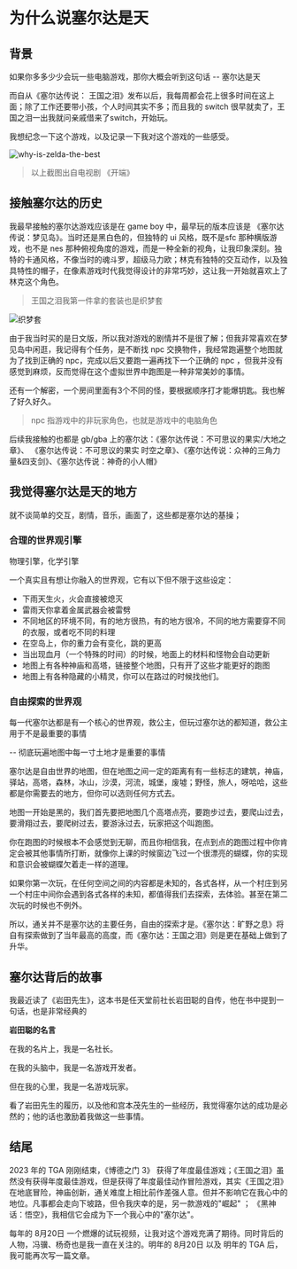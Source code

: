 # 为什么说塞尔达是天

## 背景

如果你多多少少会玩一些电脑游戏，那你大概会听到这句话 -- 塞尔达是天

而自从《塞尔达传说： 王国之泪》发布以后，我每周都会花上很多时间在这上面；除了工作还要带小孩，个人时间其实不多；而且我的 switch 很早就卖了，王国之泪一出我就问亲戚借来了switch，开始玩。

我想纪念一下这个游戏，以及记录一下我对这个游戏的一些感受。

![why-is-zelda-the-best](/imgs/why-is-zelda-the-best.jpg)

> 以上截图出自电视剧 《开端》

## 接触塞尔达的历史

我最早接触的塞尔达游戏应该是在 game boy 中，最早玩的版本应该是 《塞尔达传说：梦见岛》。当时还是黑白色的，但独特的 ui 风格，既不是sfc 那种横版游戏，也不是 nes 那种俯视角度的游戏，而是一种全新的视角，让我印象深刻。独特的卡通风格，不像当时的魂斗罗，超级马力欧；林克有独特的交互动作，以及独具特性的帽子，在像素游戏时代我觉得设计的非常巧妙，这让我一开始就喜欢上了林克这个角色。

> 王国之泪我第一件拿的套装也是织梦套

![织梦套](/imgs/织梦套.jpg)

由于我当时买的是日文版，所以我对游戏的剧情并不是很了解；但我非常喜欢在梦见岛中闲逛，我记得有个任务，是不断找 npc 交换物件，我经常跑遍整个地图就为了找到正确的 npc，完成以后又要跑一遍再找下一个正确的 npc ，但我并没有感觉到麻烦，反而觉得在这个虚拟世界中跑图是一种非常美妙的事情。

还有一个解密，一个房间里面有3个不同的怪，要根据顺序打才能爆钥匙。我也解了好久好久。

> npc 指游戏中的非玩家角色，也就是游戏中的电脑角色

后续我接触的也都是 gb/gba 上的塞尔达：《塞尔达传说：不可思议的果实/大地之章》、 《塞尔达传说：不可思议的果实 时空之章》、《塞尔达传说：众神的三角力量&四支剑》、《塞尔达传说：神奇的小人帽》

## 我觉得塞尔达是天的地方

就不谈简单的交互，剧情，音乐，画面了，这些都是塞尔达的基操；

### 合理的世界观引擎

物理引擎，化学引擎

一个真实且有想让你融入的世界观，它有以下但不限于这些设定：

+ 下雨天生火，火会直接被熄灭
+ 雷雨天你拿着金属武器会被雷劈
+ 不同地区的环境不同，有的地方很热，有的地方很冷，不同的地方需要穿不同的衣服，或者吃不同的料理
+ 在空岛上，你的重力会有变化，跳的更高
+ 当出现血月（一个特殊的时间）的时候，地面上的材料和怪物会自动更新
+ 地图上有各种神庙和高塔，链接整个地图，只有开了这些才能更好的跑图
+ 地图上有各种隐藏的小精灵，你可以在路过的时候找他们。

### 自由探索的世界观

每一代塞尔达都是有一个核心的世界观，救公主，但玩过塞尔达的都知道，救公主用于不是最重要的事情

-- 彻底玩遍地图中每一寸土地才是重要的事情

塞尔达是自由世界的地图，但在地图之间一定的距离有有一些标志的建筑，神庙，驿站，高塔，森林，冰山，沙漠，河流，城堡，废墟；野怪，旅人，呀哈哈，这些都是你需要去的地方，但你可以选则任何方式去。

地图一开始是黑的，我们首先要把地图几个高塔点亮，要跑步过去，要爬山过去，要滑翔过去，要爬树过去，要游泳过去，玩家把这个叫跑图。

你在跑图的时候根本不会感觉到无聊，而且你相信我，在点到点的跑图过程中你肯定会被其他事情所打断，就像你上课的时候窗边飞过一个很漂亮的蝴蝶，你的实现和意识会被蝴蝶欠着走一样的道理。

如果你第一次玩，在任何空间之间的内容都是未知的，各式各样，从一个村庄到另一个村庄中间你会遇到各式各样的未知，都值得我们去探索，去体验。甚至在第二次玩的时候也不例外。

所以，通关并不是塞尔达的主要任务，自由的探索才是。《塞尔达：旷野之息》将自有探索做到了当年最高的高度，而《塞尔达：王国之泪》则是更在基础上做到了升华。

## 塞尔达背后的故事

我最近读了《岩田先生》，这本书是任天堂前社长岩田聪的自传，他在书中提到一句话，也是非常经典的


**岩田聪的名言**

在我的名片上，我是一名社长。

在我的头脑中，我是一名游戏开发者。

但在我的心里，我是一名游戏玩家。

看了岩田先生的履历，以及他和宫本茂先生的一些经历，我觉得塞尔达的成功是必然的；他的话也激励着我做这一些事情。

## 结尾

2023 年的 TGA 刚刚结束，《博德之门 3》 获得了年度最佳游戏；《王国之泪》虽然没有获得年度最佳游戏，但是获得了年度最佳动作冒险游戏，其实《王国之泪》在地底冒险，神庙创新，通关难度上相比前作差强人意。但并不影响它在我心中的地位。凡事都会走向下坡路，但令我庆幸的是，另一款游戏的"崛起" ； 《黑神话：悟空》，我相信它会成为下一个我心中的"塞尔达"。

每年的 8月20日 一个燃爆的试玩视频，让我对这个游戏充满了期待。同时背后的人物，冯骥、杨奇也是我一直在关注的。明年的 8月20日 以及 明年的 TGA 后，我可能再次写一篇文章。